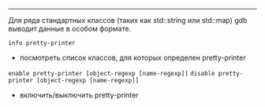 ___
Для ряда стандартных классов (таких как std::string или std::map) gdb выводит данные в особом формате.

`info pretty-printer`
- посмотреть список классов, для которых определен pretty-printer

`enable pretty-printer [object-regexp [name-regexp]]`
`disable pretty-printer [object-regexp [name-regexp]]`
- включить/выключить pretty-printer